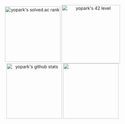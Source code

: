 <div align="center">

<img align="center" style="height:180px" src="http://mazassumnida.wtf/api/v2/generate_badge?boj=yopark" alt="yopark's solved.ac rank" /></a> 
<img align="center" style="height:190px" src="https://badge42.vercel.app/api/v2/clc79v04c00210glk8n4rhais/stats?cursusId=21&coalitionId=87" alt="yopark's 42 level" />
<img align="center" style="height:180px" src="https://github-readme-stats.vercel.app/api?username=yoopark&show_icons=true&include_all_commits=true&hide_border=true&bg_color=30,7F7FD5,86A8E7,91eae4&title_color=fff&text_color=fff" alt="yopark's github stats" />
<img align="center" style="height:180px" src="https://github-readme-stats.vercel.app/api/top-langs/?username=yoopark&layout=compact&hide_border=true&bg_color=30,91eae4,86A8E7&title_color=fff&text_color=fff" />

</div>
